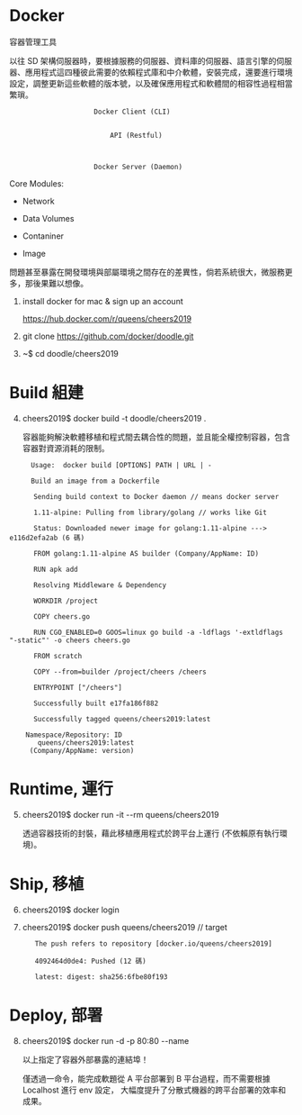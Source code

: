# Docker
容器管理工具

以往 SD 架構伺服器時，要根據服務的伺服器、資料庫的伺服器、語言引擎的伺服器、應用程式這四種彼此需要的依賴程式庫和中介軟體，安裝完成，還要進行環境設定，調整更新這些軟體的版本號，以及確保應用程式和軟體間的相容性過程相當繁瑣。



                         Docker Client (CLI)
                                  
                                  
                             API (Restful) 
                                  
                                  
                                  
                         Docker Server (Daemon)
                         
 
 Core Modules:
 
 * Network
 
 * Data Volumes
 
 * Contaniner
 
 * Image

問題甚至暴露在開發環境與部屬環境之間存在的差異性，倘若系統很大，微服務更多，那後果難以想像。

1. install docker for mac & sign up an account 

   https://hub.docker.com/r/queens/cheers2019

2. git clone https://github.com/docker/doodle.git

3. ~$ cd doodle/cheers2019

# Build 組建

4.  cheers2019$ docker build -t doodle/cheers2019 .

    容器能夠解決軟體移植和程式間去耦合性的問題，並且能全權控制容器，包含容器對資源消耗的限制。



          Usage:  docker build [OPTIONS] PATH | URL | -

          Build an image from a Dockerfile
          
>>> 

          Sending build context to Docker daemon // means docker server

          1.11-alpine: Pulling from library/golang // works like Git

          Status: Downloaded newer image for golang:1.11-alpine ---> e116d2efa2ab (6 碼)

          FROM golang:1.11-alpine AS builder (Company/AppName: ID)

          RUN apk add

          Resolving Middleware & Dependency

          WORKDIR /project

          COPY cheers.go 

          RUN CGO_ENABLED=0 GOOS=linux go build -a -ldflags '-extldflags "-static"' -o cheers cheers.go

          FROM scratch

          COPY --from=builder /project/cheers /cheers

          ENTRYPOINT ["/cheers"]

          Successfully built e17fa186f882

          Successfully tagged queens/cheers2019:latest 
>>>

        Namespace/Repository: ID
           queens/cheers2019:latest 
         (Company/AppName: version)
    
# Runtime, 運行
    
5. cheers2019$ docker run -it --rm queens/cheers2019

   透過容器技術的封裝，藉此移植應用程式於跨平台上運行 (不依賴原有執行環境)。

# Ship, 移植

6. cheers2019$ docker login

7. cheers2019$ docker push queens/cheers2019 // target

          The push refers to repository [docker.io/queens/cheers2019]
          
          4092464d0de4: Pushed (12 碼)
          
          latest: digest: sha256:6fbe80f193
          
# Deploy, 部署

8. cheers2019$ docker run -d -p 80:80 --name <appname>
   
   以上指定了容器外部暴露的連結埠！
   
   僅透過一命令，能完成軟題從 A 平台部署到 B 平台過程，而不需要根據 Localhost 進行 env 設定，
   大幅度提升了分散式機器的跨平台部署的效率和成果。







    
    
    
